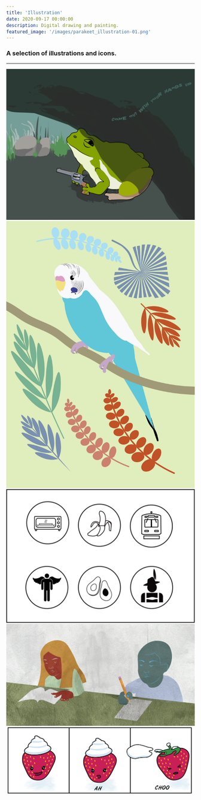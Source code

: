 ```yaml
---
title: 'Illustration'
date: 2020-09-17 00:00:00
description: Digital drawing and painting.
featured_image: '/images/parakeet_illustration-01.png'
---
```



### A selection of illustrations and icons.

---

<div class="gallery" data-columns="3">
	<img src="/images/handsupfrog.PNG">
	<img src="/images/parakeet_illustration-01.png">
	<img src="/images/idio_icons.png">
	<img src="/images/school_children-02.png">
	<img src="/images/allergic_strawbee.png">
</div>
